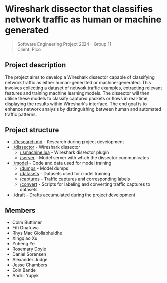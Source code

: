 # Wireshark dissector that classifies network traffic as human or machine generated

> Software Engineering Project 2024 - Group 11 \
> Client: Pico

## Project description

The project aims to develop a Wireshark dissector capable of classifying network traffic as either human-generated or machine-generated.
This involves collecting a dataset of network traffic examples, extracting relevant features and training machine learning models.
The dissector will then utilise these models to classify captured packets or flows in real-time, displaying the results within Wireshark's interface.
The end goal is to enhance network analysis by distinguishing between human and automated traffic patterns.

## Project structure

- [./Research.md](./Research.md) - Research during project development
- [./dissector](./dissector) - Wireshark dissector
  - [/ismachine.lua](./dissector/ismachine.lua) - Wireshark dissector plugin
  - [/server](./dissector/server) - Model server with which the dissector communicates
- [./model](./model) - Code and data used for model training
  - [/dumps](./model/convert) - Model dumps
  - [/datasets](./model/datasets) - Datasets used for model training
  - [/captures](./model/captures) - Traffic captures and corresponding labels
  - [/convert](./model/convert) - Scripts for labeling and converting traffic captures to datasets
- [./draft](./draft) - Drafts accumulated during the project development

<!-- !TODO -->
<!-- - [./Setup.md](./Setup.md) - Project setup guide -->

## Members

- Colm Buttimer
- Fifi Onafuwa
- Rhys Mac Giollabhuidhe
- Xingqiao Xu
- Yuheng Ye
- Rosemary Doyle
- Daniel Sorensen
- Alexander Judge
- Jesse Chambers
- Eoin Bande
- Andrii Yupyk
